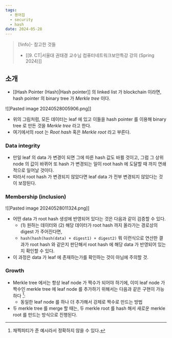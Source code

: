 ```yaml
---
tags:
  - 용어집
  - security
  - hash
date: 2024-05-28
---
```

> [!info]- 참고한 것들
> - [[9. CT|서울대 권태경 교수님 컴퓨터네트워크보안특강 강의 (Spring 2024)]]

## 소개

- [[Hash Pointer (Hash)|Hash pointer]] 의 linked list 가 blockchain 이라면, hash pointer 의 binary tree 가 *Merkle tree* 이다.

![[Pasted image 20240528005906.png]]

- 위의 그림처럼, 모든 데이터는 leaf 에 있고 이들을 hash pointer 를 이용해 binary tree 로 만든 것을 *Merkle tree* 라고 한다.
- 여기에서의 root 는 *Root hash* 혹은 *Merkle root* 라고 부른다.

### Data integrity

- 만일 leaf 의 data 가 변경이 되면 그에 따른 hash 값도 바뀔 것이고, 그럼 그 상위 node 의 값이 바뀌어 또 hash 가 변경되는 일이 root hash 에 도달할 때 까지 연쇄적으로 일어날 것이다.
- 따라서 root hash 가 변경되지 않았다면 leaf data 가 전부 변경되지 않았다는 것이 보장된다.

### Membership (inclusion)

![[Pasted image 20240528011324.png]]

- 어떤 data 가 root hash 생성에 반영되어 있다는 것은 다음과 같이 검증할 수 있다.
    - (1) 원하는 데이터와 (2) 해당 데이터가 root hash 까지 올라가는 경로상의 digest 가 주어진다면,
    - `hash(hash(hash(data) + digest1) + digest2)` 뭐 이런식으로 연산한 결과가 root hash 와 같은지 판단해서 root hash 에 해당 data 가 반영되어 있는지 확인할 수 있다.
- 이 과정은 data 가 leaf 에 존재하는가를 확인하는 것이 아님에 주의할 것.

### Growth

- Merkle tree 에서는 항상 leaf node 가 짝수가 되어야 하기에, 이미 leaf node 가 짝수인 merkle tree 에 leaf node 를 추가하기 위해서는 다음과 같은 구현이 가능하다 [^add-leaf-node]:
	- 동일한 leaf node 를 하나 더 추가해서 강제로 짝수로 만드는 방법
- 두 merkle tree 를 merge 할 때는, 두 merkle root 를 hash 해서 새로운 merkle root 를 만드는 방식으로 진행된다.

[^add-leaf-node]: 채찍피티가 준 예시라서 정확하지 않을 수 있다.